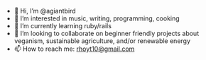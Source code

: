 - 👋 Hi, I’m @agiantbird
- 👀 I’m interested in music, writing, programming, cooking
- 🌱 I’m currently learning ruby/rails
- 💞️ I’m looking to collaborate on beginner friendly projects about veganism, sustainable agriculture, and/or renewable energy
- 📫 How to reach me: rhoyt10@gmail.com

<!---
agiantbird/agiantbird is a ✨ special ✨ repository because its `README.md` (this file) appears on your GitHub profile.
You can click the Preview link to take a look at your changes.
--->
